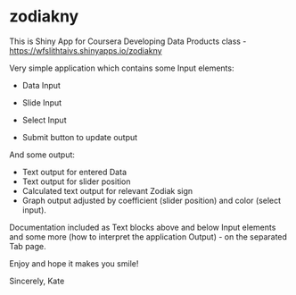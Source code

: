 # zodiakny
This is Shiny App for Coursera Developing Data Products class - https://wfslithtaivs.shinyapps.io/zodiakny

Very simple application which contains some Input elements:

- Data Input
- Slide Input
- Select Input

- Submit button to update output

And some output:
- Text output for entered Data 
- Text output for slider position
- Calculated text output for relevant Zodiak sign
- Graph output adjusted by coefficient (slider position) and color (select input).

Documentation included as Text blocks above and below Input elements 
and some more (how to interpret the application Output) - on the separated Tab page.

Enjoy and hope it makes you smile!

Sincerely,
Kate
